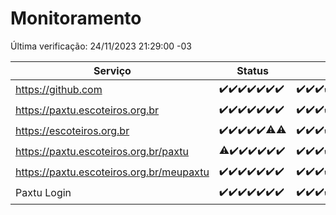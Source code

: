 # Monitoramento

Última verificação: 24/11/2023 21:29:00 -03

|Serviço|Status|Últimas 24h|
|---|---|---|
|https://github.com|<span title="2023-11-17: OK=24">✔️</span><span title="2023-11-18: OK=24">✔️</span><span title="2023-11-19: OK=24">✔️</span><span title="2023-11-20: OK=24">✔️</span><span title="2023-11-21: OK=24">✔️</span><span title="2023-11-22: OK=23">✔️</span><span title="2023-11-23: OK=24">✔️</span>|<span title="23/11/2023 21:30:00 -03 : 200">✔️</span><span title="23/11/2023 22:43:00 -03 : 200">✔️</span><span title="23/11/2023 23:18:00 -03 : 200">✔️</span><span title="24/11/2023 00:07:00 -03 : 200">✔️</span><span title="24/11/2023 01:07:00 -03 : 200">✔️</span><span title="24/11/2023 02:06:00 -03 : 200">✔️</span><span title="24/11/2023 03:09:00 -03 : 200">✔️</span><span title="24/11/2023 04:05:00 -03 : 200">✔️</span><span title="24/11/2023 05:09:00 -03 : 200">✔️</span><span title="24/11/2023 06:06:00 -03 : 200">✔️</span><span title="24/11/2023 07:06:00 -03 : 200">✔️</span><span title="24/11/2023 08:04:00 -03 : 200">✔️</span><span title="24/11/2023 09:11:00 -03 : 200">✔️</span><span title="24/11/2023 10:08:00 -03 : 200">✔️</span><span title="24/11/2023 11:04:00 -03 : 200">✔️</span><span title="24/11/2023 12:06:00 -03 : 200">✔️</span><span title="24/11/2023 13:07:00 -03 : 200">✔️</span><span title="24/11/2023 14:04:00 -03 : 200">✔️</span><span title="24/11/2023 15:07:00 -03 : 200">✔️</span><span title="24/11/2023 16:03:00 -03 : 200">✔️</span><span title="24/11/2023 17:06:00 -03 : 200">✔️</span><span title="24/11/2023 18:03:00 -03 : 200">✔️</span><span title="24/11/2023 19:04:00 -03 : 200">✔️</span><span title="24/11/2023 20:05:00 -03 : 200">✔️</span><span title="24/11/2023 21:29:00 -03 : 200">✔️</span>|
|https://paxtu.escoteiros.org.br|<span title="2023-11-17: OK=24">✔️</span><span title="2023-11-18: OK=24">✔️</span><span title="2023-11-19: OK=24">✔️</span><span title="2023-11-20: OK=24">✔️</span><span title="2023-11-21: OK=24">✔️</span><span title="2023-11-22: OK=23">✔️</span><span title="2023-11-23: OK=24">✔️</span>|<span title="23/11/2023 21:30:00 -03 : 200">✔️</span><span title="23/11/2023 22:43:00 -03 : 200">✔️</span><span title="23/11/2023 23:18:00 -03 : 200">✔️</span><span title="24/11/2023 00:07:00 -03 : 200">✔️</span><span title="24/11/2023 01:07:00 -03 : 200">✔️</span><span title="24/11/2023 02:06:00 -03 : 200">✔️</span><span title="24/11/2023 03:09:00 -03 : 200">✔️</span><span title="24/11/2023 04:05:00 -03 : 200">✔️</span><span title="24/11/2023 05:09:00 -03 : 200">✔️</span><span title="24/11/2023 06:06:00 -03 : 200">✔️</span><span title="24/11/2023 07:06:00 -03 : 200">✔️</span><span title="24/11/2023 08:04:00 -03 : 200">✔️</span><span title="24/11/2023 09:11:00 -03 : 200">✔️</span><span title="24/11/2023 10:08:00 -03 : 200">✔️</span><span title="24/11/2023 11:04:00 -03 : 200">✔️</span><span title="24/11/2023 12:06:00 -03 : 200">✔️</span><span title="24/11/2023 13:07:00 -03 : 200">✔️</span><span title="24/11/2023 14:04:00 -03 : 200">✔️</span><span title="24/11/2023 15:07:00 -03 : 200">✔️</span><span title="24/11/2023 16:03:00 -03 : 200">✔️</span><span title="24/11/2023 17:06:00 -03 : 200">✔️</span><span title="24/11/2023 18:03:00 -03 : 200">✔️</span><span title="24/11/2023 19:04:00 -03 : 200">✔️</span><span title="24/11/2023 20:05:00 -03 : 200">✔️</span><span title="24/11/2023 21:29:00 -03 : 200">✔️</span>|
|https://escoteiros.org.br|<span title="2023-11-17: OK=24">✔️</span><span title="2023-11-18: OK=24">✔️</span><span title="2023-11-19: OK=24">✔️</span><span title="2023-11-20: OK=24">✔️</span><span title="2023-11-21: OK=24">✔️</span><span title="2023-11-22: OK=22, Falhas=1">⚠️</span><span title="2023-11-23: OK=23, Falhas=1">⚠️</span>|<span title="23/11/2023 21:30:00 -03 : 200">✔️</span><span title="23/11/2023 22:43:00 -03 : 200">✔️</span><span title="23/11/2023 23:18:00 -03 : 200">✔️</span><span title="24/11/2023 00:07:00 -03 : 200">✔️</span><span title="24/11/2023 01:07:00 -03 : 200">✔️</span><span title="24/11/2023 02:06:00 -03 : 200">✔️</span><span title="24/11/2023 03:09:00 -03 : 200">✔️</span><span title="24/11/2023 04:05:00 -03 : 200">✔️</span><span title="24/11/2023 05:09:00 -03 : 200">✔️</span><span title="24/11/2023 06:06:00 -03 : 200">✔️</span><span title="24/11/2023 07:07:00 -03 : 200">✔️</span><span title="24/11/2023 08:04:00 -03 : 200">✔️</span><span title="24/11/2023 09:11:00 -03 : 200">✔️</span><span title="24/11/2023 10:08:00 -03 : 200">✔️</span><span title="24/11/2023 11:04:00 -03 : 200">✔️</span><span title="24/11/2023 12:06:00 -03 : 200">✔️</span><span title="24/11/2023 13:07:00 -03 : 200">✔️</span><span title="24/11/2023 14:04:00 -03 : 200">✔️</span><span title="24/11/2023 15:07:00 -03 : 200">✔️</span><span title="24/11/2023 16:03:00 -03 : 200">✔️</span><span title="24/11/2023 17:06:00 -03 : 200">✔️</span><span title="24/11/2023 18:03:00 -03 : 200">✔️</span><span title="24/11/2023 19:04:00 -03 : 200">✔️</span><span title="24/11/2023 20:05:00 -03 : 200">✔️</span><span title="24/11/2023 21:29:00 -03 : 200">✔️</span>|
|https://paxtu.escoteiros.org.br/paxtu|<span title="2023-11-17: OK=23, Falhas=1">⚠️</span><span title="2023-11-18: OK=24">✔️</span><span title="2023-11-19: OK=24">✔️</span><span title="2023-11-20: OK=24">✔️</span><span title="2023-11-21: OK=24">✔️</span><span title="2023-11-22: OK=23">✔️</span><span title="2023-11-23: OK=24">✔️</span>|<span title="23/11/2023 21:30:00 -03 : 200">✔️</span><span title="23/11/2023 22:43:00 -03 : 200">✔️</span><span title="23/11/2023 23:18:00 -03 : 200">✔️</span><span title="24/11/2023 00:07:00 -03 : 200">✔️</span><span title="24/11/2023 01:07:00 -03 : 200">✔️</span><span title="24/11/2023 02:06:00 -03 : 200">✔️</span><span title="24/11/2023 03:09:00 -03 : 200">✔️</span><span title="24/11/2023 04:05:00 -03 : 200">✔️</span><span title="24/11/2023 05:09:00 -03 : 200">✔️</span><span title="24/11/2023 06:06:00 -03 : 200">✔️</span><span title="24/11/2023 07:07:00 -03 : 200">✔️</span><span title="24/11/2023 08:04:00 -03 : 200">✔️</span><span title="24/11/2023 09:11:00 -03 : 200">✔️</span><span title="24/11/2023 10:08:00 -03 : 200">✔️</span><span title="24/11/2023 11:04:00 -03 : 200">✔️</span><span title="24/11/2023 12:06:00 -03 : 200">✔️</span><span title="24/11/2023 13:07:00 -03 : 200">✔️</span><span title="24/11/2023 14:04:00 -03 : 200">✔️</span><span title="24/11/2023 15:07:00 -03 : 200">✔️</span><span title="24/11/2023 16:03:00 -03 : 200">✔️</span><span title="24/11/2023 17:06:00 -03 : 200">✔️</span><span title="24/11/2023 18:03:00 -03 : 200">✔️</span><span title="24/11/2023 19:04:00 -03 : 200">✔️</span><span title="24/11/2023 20:05:00 -03 : 200">✔️</span><span title="24/11/2023 21:29:00 -03 : 200">✔️</span>|
|https://paxtu.escoteiros.org.br/meupaxtu|<span title="2023-11-17: OK=24">✔️</span><span title="2023-11-18: OK=24">✔️</span><span title="2023-11-19: OK=24">✔️</span><span title="2023-11-20: OK=24">✔️</span><span title="2023-11-21: OK=24">✔️</span><span title="2023-11-22: OK=23">✔️</span><span title="2023-11-23: OK=24">✔️</span>|<span title="23/11/2023 21:30:00 -03 : 200">✔️</span><span title="23/11/2023 22:43:00 -03 : 200">✔️</span><span title="23/11/2023 23:18:00 -03 : 200">✔️</span><span title="24/11/2023 00:07:00 -03 : 200">✔️</span><span title="24/11/2023 01:07:00 -03 : 200">✔️</span><span title="24/11/2023 02:06:00 -03 : 200">✔️</span><span title="24/11/2023 03:09:00 -03 : 200">✔️</span><span title="24/11/2023 04:05:00 -03 : 200">✔️</span><span title="24/11/2023 05:09:00 -03 : 200">✔️</span><span title="24/11/2023 06:06:00 -03 : 200">✔️</span><span title="24/11/2023 07:07:00 -03 : 200">✔️</span><span title="24/11/2023 08:04:00 -03 : 200">✔️</span><span title="24/11/2023 09:11:00 -03 : 200">✔️</span><span title="24/11/2023 10:08:00 -03 : 200">✔️</span><span title="24/11/2023 11:04:00 -03 : 200">✔️</span><span title="24/11/2023 12:06:00 -03 : 200">✔️</span><span title="24/11/2023 13:07:00 -03 : 200">✔️</span><span title="24/11/2023 14:04:00 -03 : 200">✔️</span><span title="24/11/2023 15:07:00 -03 : 200">✔️</span><span title="24/11/2023 16:03:00 -03 : 200">✔️</span><span title="24/11/2023 17:06:00 -03 : 200">✔️</span><span title="24/11/2023 18:03:00 -03 : 200">✔️</span><span title="24/11/2023 19:04:00 -03 : 200">✔️</span><span title="24/11/2023 20:05:00 -03 : 200">✔️</span><span title="24/11/2023 21:29:00 -03 : 200">✔️</span>|
|Paxtu Login|<span title="2023-11-17: OK=24">✔️</span><span title="2023-11-18: OK=24">✔️</span><span title="2023-11-19: OK=24">✔️</span><span title="2023-11-20: OK=24">✔️</span><span title="2023-11-21: OK=24">✔️</span><span title="2023-11-22: OK=23">✔️</span><span title="2023-11-23: OK=24">✔️</span>|<span title="23/11/2023 21:30:00 -03 : 200">✔️</span><span title="23/11/2023 22:43:00 -03 : 200">✔️</span><span title="23/11/2023 23:18:00 -03 : 200">✔️</span><span title="24/11/2023 00:07:00 -03 : 200">✔️</span><span title="24/11/2023 01:07:00 -03 : 200">✔️</span><span title="24/11/2023 02:06:00 -03 : 200">✔️</span><span title="24/11/2023 03:09:00 -03 : 200">✔️</span><span title="24/11/2023 04:05:00 -03 : 200">✔️</span><span title="24/11/2023 05:09:00 -03 : 200">✔️</span><span title="24/11/2023 06:06:00 -03 : 200">✔️</span><span title="24/11/2023 07:07:00 -03 : 200">✔️</span><span title="24/11/2023 08:04:00 -03 : 200">✔️</span><span title="24/11/2023 09:11:00 -03 : 200">✔️</span><span title="24/11/2023 10:08:00 -03 : 200">✔️</span><span title="24/11/2023 11:04:00 -03 : 200">✔️</span><span title="24/11/2023 12:06:00 -03 : 200">✔️</span><span title="24/11/2023 13:07:00 -03 : 200">✔️</span><span title="24/11/2023 14:04:00 -03 : 200">✔️</span><span title="24/11/2023 15:07:00 -03 : 200">✔️</span><span title="24/11/2023 16:03:00 -03 : 200">✔️</span><span title="24/11/2023 17:06:00 -03 : 200">✔️</span><span title="24/11/2023 18:03:00 -03 : 200">✔️</span><span title="24/11/2023 19:04:00 -03 : 200">✔️</span><span title="24/11/2023 20:05:00 -03 : 200">✔️</span><span title="24/11/2023 21:29:00 -03 : 200">✔️</span>|
